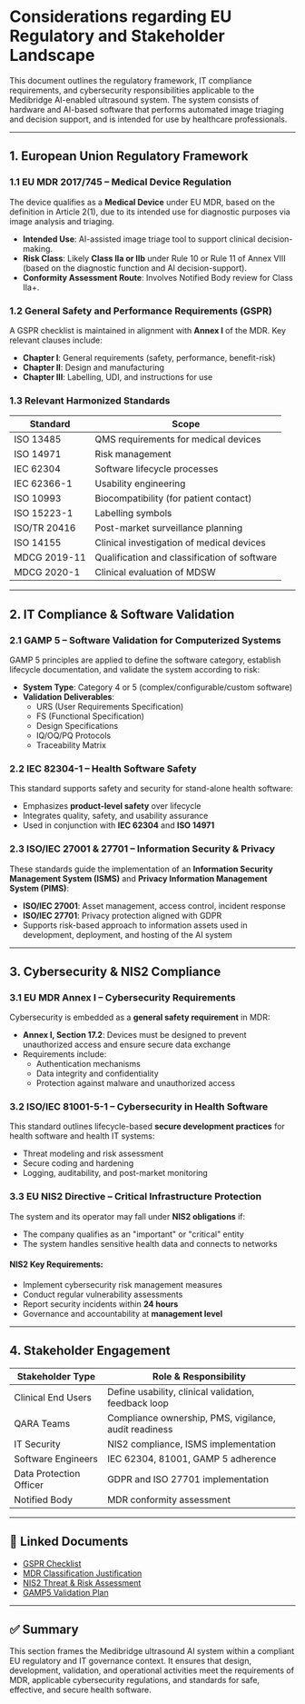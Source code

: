 # Considerations regarding EU Regulatory and Stakeholder Landscape

This document outlines the regulatory framework, IT compliance requirements, and cybersecurity responsibilities applicable to the Medibridge AI-enabled ultrasound system. The system consists of hardware and AI-based software that performs automated image triaging and decision support, and is intended for use by healthcare professionals.

---

## 1. European Union Regulatory Framework

### 1.1 EU MDR 2017/745 – Medical Device Regulation

The device qualifies as a **Medical Device** under EU MDR, based on the definition in Article 2(1), due to its intended use for diagnostic purposes via image analysis and triaging.

- **Intended Use**: AI-assisted image triage tool to support clinical decision-making.
- **Risk Class**: Likely **Class IIa or IIb** under Rule 10 or Rule 11 of Annex VIII (based on the diagnostic function and AI decision-support).
- **Conformity Assessment Route**: Involves Notified Body review for Class IIa+.

### 1.2 General Safety and Performance Requirements (GSPR)

A GSPR checklist is maintained in alignment with **Annex I** of the MDR. Key relevant clauses include:

- **Chapter I**: General requirements (safety, performance, benefit-risk)
- **Chapter II**: Design and manufacturing
- **Chapter III**: Labelling, UDI, and instructions for use

### 1.3 Relevant Harmonized Standards

| Standard              | Scope                                      |
|-----------------------|--------------------------------------------|
| ISO 13485             | QMS requirements for medical devices       |
| ISO 14971             | Risk management                            |
| IEC 62304             | Software lifecycle processes               |
| IEC 62366-1           | Usability engineering                      |
| ISO 10993             | Biocompatibility (for patient contact)     |
| ISO 15223-1           | Labelling symbols                          |
| ISO/TR 20416          | Post-market surveillance planning          |
| ISO 14155             | Clinical investigation of medical devices  |
| MDCG 2019-11          | Qualification and classification of software |
| MDCG 2020-1            | Clinical evaluation of MDSW                |

---

## 2. IT Compliance & Software Validation

### 2.1 GAMP 5 – Software Validation for Computerized Systems

GAMP 5 principles are applied to define the software category, establish lifecycle documentation, and validate the system according to risk:

- **System Type**: Category 4 or 5 (complex/configurable/custom software)
- **Validation Deliverables**:
  - URS (User Requirements Specification)
  - FS (Functional Specification)
  - Design Specifications
  - IQ/OQ/PQ Protocols
  - Traceability Matrix

### 2.2 IEC 82304-1 – Health Software Safety

This standard supports safety and security for stand-alone health software:

- Emphasizes **product-level safety** over lifecycle
- Integrates quality, safety, and usability assurance
- Used in conjunction with **IEC 62304** and **ISO 14971**

### 2.3 ISO/IEC 27001 & 27701 – Information Security & Privacy

These standards guide the implementation of an **Information Security Management System (ISMS)** and **Privacy Information Management System (PIMS)**:

- **ISO/IEC 27001**: Asset management, access control, incident response
- **ISO/IEC 27701**: Privacy protection aligned with GDPR
- Supports risk-based approach to information assets used in development, deployment, and hosting of the AI system

---

## 3. Cybersecurity & NIS2 Compliance

### 3.1 EU MDR Annex I – Cybersecurity Requirements

Cybersecurity is embedded as a **general safety requirement** in MDR:

- **Annex I, Section 17.2**: Devices must be designed to prevent unauthorized access and ensure secure data exchange
- Requirements include:
  - Authentication mechanisms
  - Data integrity and confidentiality
  - Protection against malware and unauthorized access

### 3.2 ISO/IEC 81001-5-1 – Cybersecurity in Health Software

This standard outlines lifecycle-based **secure development practices** for health software and health IT systems:

- Threat modeling and risk assessment
- Secure coding and hardening
- Logging, auditability, and post-market monitoring

### 3.3 EU NIS2 Directive – Critical Infrastructure Protection

The system and its operator may fall under **NIS2 obligations** if:

- The company qualifies as an "important" or "critical" entity
- The system handles sensitive health data and connects to networks

#### NIS2 Key Requirements:
- Implement cybersecurity risk management measures
- Conduct regular vulnerability assessments
- Report security incidents within **24 hours**
- Governance and accountability at **management level**

---

## 4. Stakeholder Engagement

| Stakeholder Type     | Role & Responsibility                                  |
|----------------------|--------------------------------------------------------|
| Clinical End Users   | Define usability, clinical validation, feedback loop   |
| QARA Teams           | Compliance ownership, PMS, vigilance, audit readiness  |
| IT Security          | NIS2 compliance, ISMS implementation                   |
| Software Engineers   | IEC 62304, 81001, GAMP 5 adherence                     |
| Data Protection Officer | GDPR and ISO 27701 implementation                  |
| Notified Body        | MDR conformity assessment                              |

---

## 📌 Linked Documents

- [GSPR Checklist](../02-regulatory-and-stakeholders/gspr-checklist.md)
- [MDR Classification Justification](../02-regulatory-and-stakeholders/mdr-classification.md)
- [NIS2 Threat & Risk Assessment](../06-infosec-iam/nis2-risk-review.md)
- [GAMP5 Validation Plan](../05-validation/software-validation-plan.md)

---

## ✅ Summary

This section frames the Medibridge ultrasound AI system within a compliant EU regulatory and IT governance context. It ensures that design, development, validation, and operational activities meet the requirements of MDR, applicable cybersecurity regulations, and standards for safe, effective, and secure health software.

